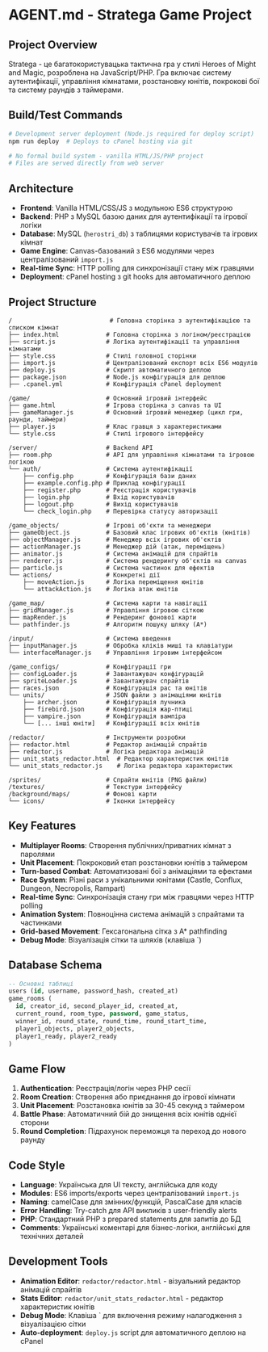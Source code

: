 # AGENT.md - Stratega Game Project

## Project Overview

Stratega - це багатокористувацька тактична гра у стилі Heroes of Might and Magic, розроблена на JavaScript/PHP. Гра включає систему аутентифікації, управління кімнатами, розстановку юнітів, покрокові бої та систему раундів з таймерами.

## Build/Test Commands

```bash
# Development server deployment (Node.js required for deploy script)
npm run deploy  # Deploys to cPanel hosting via git

# No formal build system - vanilla HTML/JS/PHP project
# Files are served directly from web server
```

## Architecture

- **Frontend**: Vanilla HTML/CSS/JS з модульною ES6 структурою
- **Backend**: PHP з MySQL базою даних для аутентифікації та ігрової логіки
- **Database**: MySQL (`herostri_db`) з таблицями користувачів та ігрових кімнат
- **Game Engine**: Canvas-базований з ES6 модулями через централізований `import.js`
- **Real-time Sync**: HTTP polling для синхронізації стану між гравцями
- **Deployment**: cPanel hosting з git hooks для автоматичного деплою

## Project Structure

```
/                           # Головна сторінка з аутентифікацією та списком кімнат
├── index.html             # Головна сторінка з логіном/реєстрацією
├── script.js              # Логіка аутентифікації та управління кімнатами
├── style.css              # Стилі головної сторінки
├── import.js              # Централізований експорт всіх ES6 модулів
├── deploy.js              # Скрипт автоматичного деплою
├── package.json           # Node.js конфігурація для деплою
├── .cpanel.yml            # Конфігурація cPanel deployment

/game/                     # Основний ігровий інтерфейс
├── game.html              # Ігрова сторінка з canvas та UI
├── gameManager.js         # Основний ігровий менеджер (цикл гри, раунди, таймери)
├── player.js              # Клас гравця з характеристиками
└── style.css              # Стилі ігрового інтерфейсу

/server/                   # Backend API
├── room.php               # API для управління кімнатами та ігровою логікою
└── auth/                  # Система аутентифікації
    ├── config.php         # Конфігурація бази даних
    ├── example.config.php # Приклад конфігурації
    ├── register.php       # Реєстрація користувачів
    ├── login.php          # Вхід користувачів
    ├── logout.php         # Вихід користувачів
    └── check_login.php    # Перевірка статусу авторизації

/game_objects/             # Ігрові об'єкти та менеджери
├── gameObject.js          # Базовий клас ігрових об'єктів (юнітів)
├── objectManager.js       # Менеджер всіх ігрових об'єктів
├── actionManager.js       # Менеджер дій (атак, переміщень)
├── animator.js            # Система анімацій для спрайтів
├── renderer.js            # Система рендерингу об'єктів на canvas
├── particle.js            # Система частинок для ефектів
└── actions/               # Конкретні дії
    ├── moveAction.js      # Логіка переміщення юнітів
    └── attackAction.js    # Логіка атак юнітів

/game_map/                 # Система карти та навігації
├── gridManager.js         # Управління ігровою сіткою
├── mapRender.js           # Рендеринг фонової карти
└── pathfinder.js          # Алгоритм пошуку шляху (A*)

/input/                    # Система введення
├── inputManager.js        # Обробка кліків миші та клавіатури
└── interfaceManager.js    # Управління ігровим інтерфейсом

/game_configs/             # Конфігурації гри
├── configLoader.js        # Завантажувач конфігурацій
├── spriteLoader.js        # Завантажувач спрайтів
├── races.json             # Конфігурація рас та юнітів
└── units/                 # JSON файли з анімаціями юнітів
    ├── archer.json        # Конфігурація лучника
    ├── firebird.json      # Конфігурація жар-птиці
    ├── vampire.json       # Конфігурація вампіра
    └── [... інші юніти]   # Конфігурації всіх юнітів

/redactor/                 # Інструменти розробки
├── redactor.html          # Редактор анімацій спрайтів
├── redactor.js            # Логіка редактора анімацій
├── unit_stats_redactor.html  # Редактор характеристик юнітів
└── unit_stats_redactor.js    # Логіка редактора характеристик

/sprites/                  # Спрайти юнітів (PNG файли)
/textures/                 # Текстури інтерфейсу
/background/maps/          # Фонові карти
└── icons/                 # Іконки інтерфейсу
```

## Key Features

- **Multiplayer Rooms**: Створення публічних/приватних кімнат з паролями
- **Unit Placement**: Покроковий етап розстановки юнітів з таймером
- **Turn-based Combat**: Автоматизовані бої з анімаціями та ефектами
- **Race System**: Різні раси з унікальними юнітами (Castle, Conflux, Dungeon, Necropolis, Rampart)
- **Real-time Sync**: Синхронізація стану гри між гравцями через HTTP polling
- **Animation System**: Повноцінна система анімацій з спрайтами та частинками
- **Grid-based Movement**: Гексагональна сітка з A\* pathfinding
- **Debug Mode**: Візуалізація сітки та шляхів (клавіша `)

## Database Schema

```sql
-- Основні таблиці
users (id, username, password_hash, created_at)
game_rooms (
  id, creator_id, second_player_id, created_at,
  current_round, room_type, password, game_status,
  winner_id, round_state, round_time, round_start_time,
  player1_objects, player2_objects,
  player1_ready, player2_ready
)
```

## Game Flow

1. **Authentication**: Реєстрація/логін через PHP сесії
2. **Room Creation**: Створення або приєднання до ігрової кімнати
3. **Unit Placement**: Розстановка юнітів за 30-45 секунд з таймером
4. **Battle Phase**: Автоматичний бій до знищення всіх юнітів однієї сторони
5. **Round Completion**: Підрахунок переможця та переход до нового раунду

## Code Style

- **Language**: Українська для UI тексту, англійська для коду
- **Modules**: ES6 imports/exports через централізований `import.js`
- **Naming**: camelCase для змінних/функцій, PascalCase для класів
- **Error Handling**: Try-catch для API викликів з user-friendly alerts
- **PHP**: Стандартний PHP з prepared statements для запитів до БД
- **Comments**: Українські коментарі для бізнес-логіки, англійські для технічних деталей

## Development Tools

- **Animation Editor**: `redactor/redactor.html` - візуальний редактор анімацій спрайтів
- **Stats Editor**: `redactor/unit_stats_redactor.html` - редактор характеристик юнітів
- **Debug Mode**: Клавіша ` для включення режиму налагодження з візуалізацією сітки
- **Auto-deployment**: `deploy.js` script для автоматичного деплою на cPanel
